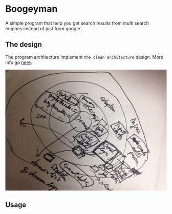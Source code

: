 # Boogeyman

A simple program that help you get search results from multi search engines instead of just from google.

## The design

The program architecture implement `the clean architecture` design. More info go [here](https://8thlight.com/blog/uncle-bob/2012/08/13/the-clean-architecture.html).

![boogeymain design](./boogeyman_design.jpg)

## Usage
